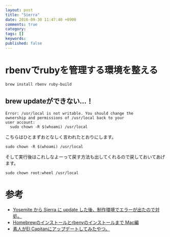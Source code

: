 ```yaml
---
layout: post
title: "Sierra"
date: 2016-09-30 11:47:40 +0900
comments: true
category:
tags: []
keywords:
published: false
---
```





# rbenvでrubyを管理する環境を整える

```
brew install rbenv ruby-build
```




## brew updateができない…！
```
Error: /usr/local is not writable. You should change the
ownership and permissions of /usr/local back to your
user account:
  sudo chown -R $(whoami) /usr/local
```

こちらはひとまずおとなしく言われたとおりにします。

```
sudo chown -R $(whoami) /usr/local
```

そして実行後はこれしなよーって戻す方法も出してくれるので戻しておいてあげます。

```
sudo chown root:wheel /usr/local
```

# 参考
- [Yosemite から Sierra に update した後、制作環境でエラーが出たので対処。](http://qiita.com/ue5963/items/3a4919d6d54c10c5e36d)
- [Homebrewのインストールとrbenvのインストールまで Mac編](http://qiita.com/issobero/items/e0443b79da117ed48294)
- [素人がEl Capitanにアップデートしてみたやつ。](http://qiita.com/nori-k/items/f29481b5d65597e89552)



<!-- more -->
